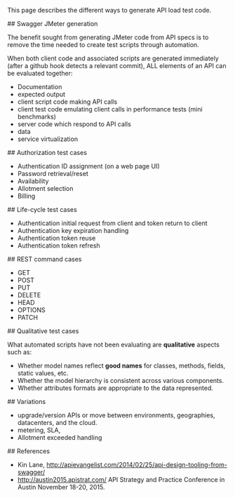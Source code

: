 This page describes the different ways to generate API load test code.


<a name="SwaggerJMeterGen">
## Swagger JMeter generation</a>

The benefit sought from generating JMeter code from API specs
is to remove the time needed to create test scripts through automation.

When both client code and associated scripts are generated immediately (after a github hook detects a relevant commit),
ALL elements of an API can be evaluated together:

  * Documentation
  * expected output
  * client script code making API calls
  * client test code emulating client calls in performance tests (mini benchmarks)
  * server code which respond to API calls
  * data
  * service virtualization

<a name="AuthTestCases">
## Authorization test cases</a>

 * Authentication ID assignment (on a web page UI)
 * Password retrieval/reset
 * Availability
 * Allotment selection
 * Billing

<a name="LifeTestCases">
## Life-cycle test cases</a>

 * Authentication initial request from client and token return to client
 * Authentication key expiration handling
 * Authentication token reuse
 * Authentication token refresh

<a name="RESTCases">
## REST command cases</a>

 * GET
 * POST
 * PUT
 * DELETE
 * HEAD
 * OPTIONS
 * PATCH

<a name="QualitativeTestCases">
## Qualitative test cases</a>

What automated scripts have not been evaluating are <strong>qualitative</strong> aspects such as:

  * Whether model names reflect **good names** for classes, methods, fields, static values, etc.
  * Whether the model hierarchy is consistent across various components.
  * Whether attributes formats are appropriate to the data represented.

<a name="Variations">
## Variations</a>

 * upgrade/version APIs or move between environments, geographies, datacenters, and the cloud.
 * metering, SLA,  
 * Allotment exceeded handling

<a name="Resources">
## References</a>

* Kin Lane, http://apievangelist.com/2014/02/25/api-design-tooling-from-swagger/
* http://austin2015.apistrat.com/  API Strategy and Practice Conference in Austin November 18-20, 2015.
